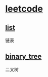 # [leetcode](https://leetcode-cn.com)

## [list](./markdown/list.md)

链表

## [binary_tree](./markdown/binary_tree.md)

二叉树

